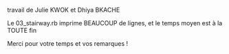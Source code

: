 travail de Julie KWOK et Dhiya BKACHE 

Le 03_stairway.rb imprime BEAUCOUP de lignes, et le temps moyen est à la TOUTE fin

Merci pour votre temps et vos remarques !